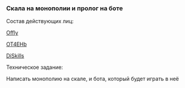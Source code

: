 ### Скала на монополии и пролог на боте

Состав действующих лиц:

[Offly](https://github.com/Offly123)

[OT4EHb](https://github.com/OT4EHb)

[DiSkills](https://github.com/DiSkills)

Техническое задание:

Написать монополию на скале, и бота, который будет играть в неё